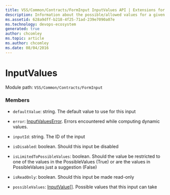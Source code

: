 ```yaml
---
title: VSS/Common/Contracts/FormInput InputValues API | Extensions for Azure DevOps Services
description: Information about the possible/allowed values for a given subscription input
ms.assetid: 628a9dff-b218-4f25-71ad-239e7090a07e
ms.technology: devops-ecosystem
generated: true
author: chcomley
ms.topic: article
ms.author: chcomley
ms.date: 08/04/2016
---
```


# InputValues

Module path: `VSS/Common/Contracts/FormInput`

### Members

- `defaultValue`: string. The default value to use for this input

- `error`: [InputValuesError](../../../../VSS/Common/Contracts/FormInput/InputValuesError.md). Errors encountered while computing dynamic values.

- `inputId`: string. The ID of the input

- `isDisabled`: boolean. Should this input be disabled

- `isLimitedToPossibleValues`: boolean. Should the value be restricted to one of the values in the PossibleValues (True) or are the values in PossibleValues just a suggestion (False)

- `isReadOnly`: boolean. Should this input be made read-only

- `possibleValues`: [InputValue](../../../../VSS/Common/Contracts/FormInput/InputValue.md)[]. Possible values that this input can take
